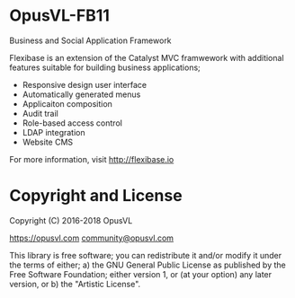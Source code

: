 # OpusVL-FB11
Business and Social Application Framework

Flexibase is an extension of the Catalyst MVC framwework with additional features suitable for building business applications;

- Responsive design user interface
- Automatically generated menus
- Applicaiton composition
- Audit trail
- Role-based access control
- LDAP integration
- Website CMS

For more information, visit http://flexibase.io

# Copyright and License

Copyright (C) 2016-2018 OpusVL

https://opusvl.com 
community@opusvl.com

This library is free software; you can redistribute it and/or modify it under the terms of either;
a) the GNU General Public License as published by the Free Software Foundation; either version 1, or (at your option) any later version, or
b) the "Artistic License".

